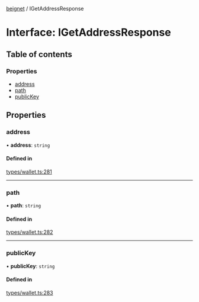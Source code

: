 [beignet](../README.md) / IGetAddressResponse

# Interface: IGetAddressResponse

## Table of contents

### Properties

- [address](IGetAddressResponse.md#address)
- [path](IGetAddressResponse.md#path)
- [publicKey](IGetAddressResponse.md#publickey)

## Properties

### address

• **address**: `string`

#### Defined in

[types/wallet.ts:281](https://github.com/synonymdev/beignet/blob/e4162f7/src/types/wallet.ts#L281)

___

### path

• **path**: `string`

#### Defined in

[types/wallet.ts:282](https://github.com/synonymdev/beignet/blob/e4162f7/src/types/wallet.ts#L282)

___

### publicKey

• **publicKey**: `string`

#### Defined in

[types/wallet.ts:283](https://github.com/synonymdev/beignet/blob/e4162f7/src/types/wallet.ts#L283)
